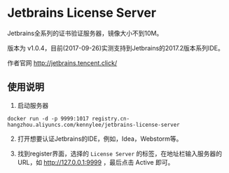 # Jetbrains License Server

Jetbrains全系列的证书验证服务器，镜像大小不到10M。

版本为 v1.0.4，目前(2017-09-26)实测支持到Jetbrains的2017.2版本系列IDE。

作者官网 http://jetbrains.tencent.click/

## 使用说明

1. 启动服务器

```
docker run -d -p 9999:1017 registry.cn-hangzhou.aliyuncs.com/kennylee/jetbrains-license-server
```

2. 打开想要认证Jetbrains的IDE，例如，Idea，Webstorm等。

3. 找到register界面，选择的 `License Server` 的标签，在地址栏输入服务器的URL，如 http://127.0.0.1:9999 ，最后点击 Active 即可。


